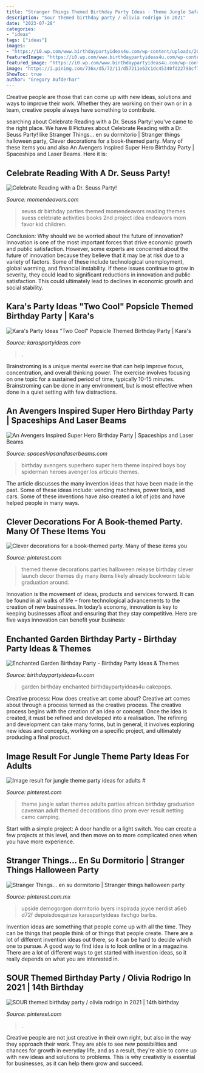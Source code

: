 ```yaml
---
title: "Stranger Things Themed Birthday Party Ideas : Theme Jungle Safari Themes Adults Parties African Birthday Graduation Caveman Adult Themed Decorations Dino Prom Ever Result Netting Camo Camping"
description: "Sour themed birthday party / olivia rodrigo in 2021"
date: "2023-07-28"
categories:
- "ideas"
tags: ["ideas"]
images:
- "https://i0.wp.com/www.birthdaypartyideas4u.com/wp-content/uploads/2017/01/Enchanted-Garden-Birthday-Party-Cakepops-600x899.jpg?resize=570%2C854"
featuredImage: "https://i0.wp.com/www.birthdaypartyideas4u.com/wp-content/uploads/2017/01/Enchanted-Garden-Birthday-Party-Cakepops-600x899.jpg?resize=570%2C854"
featured_image: "https://i0.wp.com/www.birthdaypartyideas4u.com/wp-content/uploads/2017/01/Enchanted-Garden-Birthday-Party-Cakepops-600x899.jpg?resize=570%2C854"
image: "https://i.pinimg.com/736x/d5/72/11/d57211e62c1dc45340fd22798cf791fb.jpg"
ShowToc: true
author: "Gregory Aufderhar"
---
```



Creative people are those that can come up with new ideas, solutions and ways to improve their work. Whether they are working on their own or in a team, creative people always have something to contribute.

	

		
searching about Celebrate Reading with a Dr. Seuss Party! you've came to the right place. We have 8 Pictures about Celebrate Reading with a Dr. Seuss Party! like Stranger Things... en su dormitorio | Stranger things halloween party, Clever decorations for a book-themed party. Many of these items you and also An Avengers Inspired Super Hero Birthday Party | Spaceships and Laser Beams. Here it is:
		
    
## Celebrate Reading With A Dr. Seuss Party!

<img loading=lazy src="http://www.momendeavors.com/wp-content/uploads/2014/03/Dr.-Seuss-Party-Ideas-626x1024.jpg" onerror="this.onerror=null;this.src='https://tse1.mm.bing.net/th?id=OIP.ANzWHvNho0_P5svrwIgX_gHaMH&amp;pid=15.1';" alt="Celebrate Reading with a Dr. Seuss Party!">

_Source: momendeavors.com_

>seuss dr birthday parties themed momendeavors reading themes suess celebrate activities books 2nd project idea endeavors mom favor kid children. 

	

Conclusion: Why should we be worried about the future of innovation?
Innovation is one of the most important forces that drive economic growth and public satisfaction. However, some experts are concerned about the future of innovation because they believe that it may be at risk due to a variety of factors. Some of these include technological unemployment, global warming, and financial instability. If these issues continue to grow in severity, they could lead to significant reductions in innovation and public satisfaction. This could ultimately lead to declines in economic growth and social stability.

    
## Kara&#039;s Party Ideas &quot;Two Cool&quot; Popsicle Themed Birthday Party | Kara&#039;s

<img loading=lazy src="https://karaspartyideas.com/wp-content/uploads/2017/07/22Two-Cool22-Popsicle-Themed-Birthday-Party-via-Karas-Party-Ideas-KarasPartyIdeas.com29-683x1024.jpg" onerror="this.onerror=null;this.src='https://tse1.mm.bing.net/th?id=OIP.7mjxKmtJip_R03Sf9blfAwHaLG&amp;pid=15.1';" alt="Kara&#039;s Party Ideas &quot;Two Cool&quot; Popsicle Themed Birthday Party | Kara&#039;s">

_Source: karaspartyideas.com_

>. 

	

Brainstroming is a unique mental exercise that can help improve focus, concentration, and overall thinking power. The exercise involves focusing on one topic for a sustained period of time, typically 10-15 minutes. Brainstroming can be done in any environment, but is most effective when done in a quiet setting with few distractions.

    
## An Avengers Inspired Super Hero Birthday Party | Spaceships And Laser Beams

<img loading=lazy src="http://spaceshipsandlaserbeams.com/wp-content/uploads/2015/09/boys-superhero-birthday-party-ideas-1.jpg" onerror="this.onerror=null;this.src='https://tse4.mm.bing.net/th?id=OIP.Mcohrdo9697WB3yJiTz5NAHaLH&amp;pid=15.1';" alt="An Avengers Inspired Super Hero Birthday Party | Spaceships and Laser Beams">

_Source: spaceshipsandlaserbeams.com_

>birthday avengers superhero super hero theme inspired boys boy spiderman heroes avenger los artículo themes. 

	

The article discusses the many invention ideas that have been made in the past. Some of these ideas include: vending machines, power tools, and cars. Some of these inventions have also created a lot of jobs and have helped people in many ways.

    
## Clever Decorations For A Book-themed Party. Many Of These Items You

<img loading=lazy src="https://s-media-cache-ak0.pinimg.com/736x/ea/6d/ed/ea6dede3f6ce2f9912efae33229ae713--book-theme-parties-book-themed-party.jpg" onerror="this.onerror=null;this.src='https://tse3.mm.bing.net/th?id=OIP.hzQW_8QjAt2yAdd8Qx97JQHaJ3&amp;pid=15.1';" alt="Clever decorations for a book-themed party. Many of these items you">

_Source: pinterest.com_

>themed theme decorations parties halloween release birthday clever launch decor themes diy many items likely already bookworm table graduation around. 

	

Innovation is the movement of ideas, products and services forward. It can be found in all walks of life – from technological advancements to the creation of new businesses. In today’s economy, innovation is key to keeping businesses afloat and ensuring that they stay competitive. Here are five ways innovation can benefit your business: 

    
## Enchanted Garden Birthday Party - Birthday Party Ideas &amp; Themes

<img loading=lazy src="https://i0.wp.com/www.birthdaypartyideas4u.com/wp-content/uploads/2017/01/Enchanted-Garden-Birthday-Party-Cakepops-600x899.jpg?resize=570%2C854" onerror="this.onerror=null;this.src='https://tse1.mm.bing.net/th?id=OIP.6-v4MGRAgWxSdsvyyVIMQgHaLG&amp;pid=15.1';" alt="Enchanted Garden Birthday Party - Birthday Party Ideas &amp; Themes">

_Source: birthdaypartyideas4u.com_

>garden birthday enchanted birthdaypartyideas4u cakepops. 

	

Creative process: How does creative art come about?
Creative art comes about through a process termed as the creative process. The creative process begins with the creation of an idea or concept. Once the idea is created, it must be refined and developed into a realisation. The refining and development can take many forms, but in general, it involves exploring new ideas and concepts, working on a specific project, and ultimately producing a final product.

    
## Image Result For Jungle Theme Party Ideas For Adults #

<img loading=lazy src="https://i.pinimg.com/736x/d5/72/11/d57211e62c1dc45340fd22798cf791fb.jpg" onerror="this.onerror=null;this.src='https://tse2.mm.bing.net/th?id=OIP.lUCYjGe63sFarnx6NqdqHwHaJ4&amp;pid=15.1';" alt="Image result for jungle theme party ideas for adults #">

_Source: pinterest.com_

>theme jungle safari themes adults parties african birthday graduation caveman adult themed decorations dino prom ever result netting camo camping. 

	

Start with a simple project: A door handle or a light switch. You can create a few projects at this level, and then move on to more complicated ones when you have more experience.

    
## Stranger Things... En Su Dormitorio | Stranger Things Halloween Party

<img loading=lazy src="https://i.pinimg.com/736x/08/05/6a/08056a4791ac434cb2f1a5884561451a.jpg" onerror="this.onerror=null;this.src='https://tse3.mm.bing.net/th?id=OIP.USyDgSwmiRksq5K1DsZucgHaJ3&amp;pid=15.1';" alt="Stranger Things... en su dormitorio | Stranger things halloween party">

_Source: pinterest.com.mx_

>upside demogorgon dormitorio byers inspirada joyce nerdist a6eb d72f depoisdosquinze karaspartyideas itechgo barbs. 

	

Invention ideas are something that people come up with all the time. They can be things that people think of or things that people create. There are a lot of different invention ideas out there, so it can be hard to decide which one to pursue. A good way to find idea is to look online or in a magazine. There are a lot of different ways to get started with invention ideas, so it really depends on what you are interested in.

    
## SOUR Themed Birthday Party / Olivia Rodrigo In 2021 | 14th Birthday

<img loading=lazy src="https://i.pinimg.com/736x/fb/49/f8/fb49f872f52b4245fcb1fd0151ba9765.jpg" onerror="this.onerror=null;this.src='https://tse2.mm.bing.net/th?id=OIP.xuQVANyrsW71Pfq5FlZQ5AHaHZ&amp;pid=15.1';" alt="SOUR themed birthday party / olivia rodrigo in 2021 | 14th birthday">

_Source: pinterest.com_

>. 

	

Creative people are not just creative in their own right, but also in the way they approach their work. They are able to see new possibilities and chances for growth in everyday life, and as a result, they're able to come up with new ideas and solutions to problems. This is why creativity is essential for businesses, as it can help them grow and succeed.


